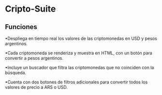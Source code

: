 # Cripto-Suite

## Funciones

•Despliega en tiempo real los valores de las criptomonedas en USD y pesos argentinos.

•Cada criptomoneda se renderiza y muestra en HTML, con un botón para convertir a pesos argentinos.

•Incluye un buscador que filtra las criptomonedas que no coinciden con la búsqueda.

•Cuenta con dos botones de filtros adicionales para convertir todos los valores de precio a ARS o USD.
